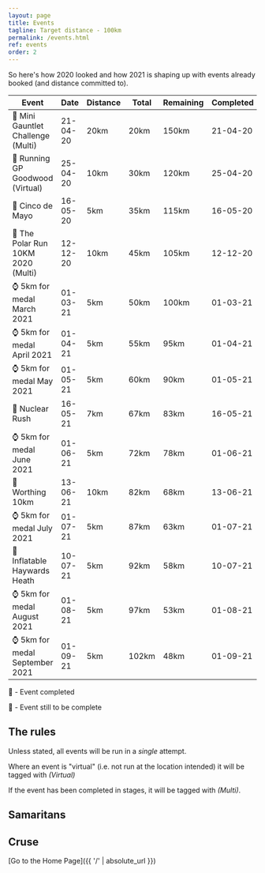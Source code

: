 ```yaml
---
layout: page
title: Events
tagline: Target distance - 100km
permalink: /events.html
ref: events
order: 2
---
```


So here's how 2020 looked and how 2021 is shaping up with events already booked (and distance committed to).

| Event | Date | Distance | Total | Remaining | Completed |
| ---| ---| ---| ---| ---| ---|
| :medal_sports: Mini Gauntlet Challenge (Multi) | 21-04-20 | 20km | 20km | 150km  | 21-04-20
| :medal_sports: Running GP Goodwood (Virtual) | 25-04-20 | 10km | 30km | 120km  | 25-04-20
| :medal_sports: Cinco de Mayo | 16-05-20 | 5km | 35km | 115km  | 16-05-20
| :medal_sports: The Polar Run 10KM 2020 (Multi) | 12-12-20 | 10km | 45km | 105km  | 12-12-20
| :watch: 5km for medal March 2021 | 01-03-21 | 5km | 50km | 100km  | 01-03-21
| :watch: 5km for medal April 2021 | 01-04-21 | 5km | 55km | 95km  | 01-04-21
| :watch: 5km for medal May 2021 | 01-05-21 | 5km | 60km | 90km  | 01-05-21
| :runner: Nuclear Rush | 16-05-21 | 7km | 67km | 83km  | 16-05-21
| :watch: 5km for medal June 2021 | 01-06-21 | 5km | 72km | 78km  | 01-06-21
| :runner: Worthing 10km | 13-06-21 | 10km | 82km | 68km  | 13-06-21
| :watch: 5km for medal July 2021 | 01-07-21 | 5km | 87km | 63km  | 01-07-21
| :runner: Inflatable Haywards Heath | 10-07-21 | 5km | 92km | 58km  | 10-07-21
| :watch: 5km for medal August 2021 | 01-08-21 | 5km | 97km | 53km  | 01-08-21
| :watch: 5km for medal September 2021 | 01-09-21 | 5km | 102km | 48km  | 01-09-21

:medal_sports: - Event completed

:runner: - Event still to be complete

## The rules

Unless stated, all events will be run in a *single* attempt.

Where an event is "virtual" (i.e. not run at the location intended) it will be tagged with *(Virtual)*

If the event has been completed in stages, it will be tagged with *(Multi)*.


## Samaritans

<div id="jg-widget-skeddy-samaritans-796"></div><script>(function(){var id="jg-widget-skeddy-samaritans-796",doc=document,pfx=(window.location.toString().indexOf("https")==0)?"https":"http";var el=doc.getElementById(id);if(el){var js=doc.createElement('script');js.src=pfx+"://widgets.justgiving.com/fundraisingpage/skeddy-samaritans?enc=ZT1qZy13aWRnZXQtc2tlZGR5LXNhbWFyaXRhbnMtNzk2Jnc9NDAwJmI9aW5uZXIsZG9uYXRlLGZ1bmRyYWlzZSZpYj10aXRsZSxwcm9ncmVzcyxyYWlzZWQsdGFyZ2V0";el.parentNode.insertBefore(js, el);}})();</script>

## Cruse

<div id="jg-widget-skeddy-cruse-332"></div><script>(function(){var id="jg-widget-skeddy-cruse-332",doc=document,pfx=(window.location.toString().indexOf("https")==0)?"https":"http";var el=doc.getElementById(id);if(el){var js=doc.createElement('script');js.src=pfx+"://widgets.justgiving.com/fundraisingpage/skeddy-cruse?enc=ZT1qZy13aWRnZXQtc2tlZGR5LWNydXNlLTMzMiZ3PTQwMCZiPWlubmVyLGRvbmF0ZSxmdW5kcmFpc2UmaWI9dGl0bGUsc3VtbWFyeSxwcm9ncmVzcyxyYWlzZWQsdGFyZ2V0";el.parentNode.insertBefore(js, el);}})();</script>

[Go to the Home Page]({{ '/' | absolute_url }})
